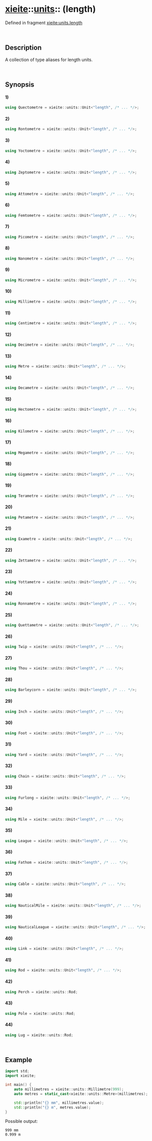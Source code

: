 # [xieite](../../xieite.md)\:\:[units](../../units.md)\:\: \(length\)
Defined in fragment [xieite:units.length](../../../src/units/length.cpp)

&nbsp;

## Description
A collection of type aliases for length units.

&nbsp;

## Synopsis
#### 1)
```cpp
using Quectometre = xieite::units::Unit<"length", /* ... */>;
```
#### 2)
```cpp
using Rontometre = xieite::units::Unit<"length", /* ... */>;
```
#### 3)
```cpp
using Yoctometre = xieite::units::Unit<"length", /* ... */>;
```
#### 4)
```cpp
using Zeptometre = xieite::units::Unit<"length", /* ... */>;
```
#### 5)
```cpp
using Attometre = xieite::units::Unit<"length", /* ... */>;
```
#### 6)
```cpp
using Femtometre = xieite::units::Unit<"length", /* ... */>;
```
#### 7)
```cpp
using Picometre = xieite::units::Unit<"length", /* ... */>;
```
#### 8)
```cpp
using Nanometre = xieite::units::Unit<"length", /* ... */>;
```
#### 9)
```cpp
using Micrometre = xieite::units::Unit<"length", /* ... */>;
```
#### 10)
```cpp
using Millimetre = xieite::units::Unit<"length", /* ... */>;
```
#### 11)
```cpp
using Centimetre = xieite::units::Unit<"length", /* ... */>;
```
#### 12)
```cpp
using Decimetre = xieite::units::Unit<"length", /* ... */>;
```
#### 13)
```cpp
using Metre = xieite::units::Unit<"length", /* ... */>;
```
#### 14)
```cpp
using Decametre = xieite::units::Unit<"length", /* ... */>;
```
#### 15)
```cpp
using Hectometre = xieite::units::Unit<"length", /* ... */>;
```
#### 16)
```cpp
using Kilometre = xieite::units::Unit<"length", /* ... */>;
```
#### 17)
```cpp
using Megametre = xieite::units::Unit<"length", /* ... */>;
```
#### 18)
```cpp
using Gigametre = xieite::units::Unit<"length", /* ... */>;
```
#### 19)
```cpp
using Terametre = xieite::units::Unit<"length", /* ... */>;
```
#### 20)
```cpp
using Petametre = xieite::units::Unit<"length", /* ... */>;
```
#### 21)
```cpp
using Exametre = xieite::units::Unit<"length", /* ... */>;
```
#### 22)
```cpp
using Zettametre = xieite::units::Unit<"length", /* ... */>;
```
#### 23)
```cpp
using Yottametre = xieite::units::Unit<"length", /* ... */>;
```
#### 24)
```cpp
using Ronnametre = xieite::units::Unit<"length", /* ... */>;
```
#### 25)
```cpp
using Quettametre = xieite::units::Unit<"length", /* ... */>;
```
#### 26)
```cpp
using Twip = xieite::units::Unit<"length", /* ... */>;
```
#### 27)
```cpp
using Thou = xieite::units::Unit<"length", /* ... */>;
```
#### 28)
```cpp
using Barleycorn = xieite::units::Unit<"length", /* ... */>;
```
#### 29)
```cpp
using Inch = xieite::units::Unit<"length", /* ... */>;
```
#### 30)
```cpp
using Foot = xieite::units::Unit<"length", /* ... */>;
```
#### 31)
```cpp
using Yard = xieite::units::Unit<"length", /* ... */>;
```
#### 32)
```cpp
using Chain = xieite::units::Unit<"length", /* ... */>;
```
#### 33)
```cpp
using Furlong = xieite::units::Unit<"length", /* ... */>;
```
#### 34)
```cpp
using Mile = xieite::units::Unit<"length", /* ... */>;
```
#### 35)
```cpp
using League = xieite::units::Unit<"length", /* ... */>;
```
#### 36)
```cpp
using Fathom = xieite::units::Unit<"length", /* ... */>;
```
#### 37)
```cpp
using Cable = xieite::units::Unit<"length", /* ... */>;
```
#### 38)
```cpp
using NauticalMile = xieite::units::Unit<"length", /* ... */>;
```
#### 39)
```cpp
using NauticalLeague = xieite::units::Unit<"length", /* ... */>;
```
#### 40)
```cpp
using Link = xieite::units::Unit<"length", /* ... */>;
```
#### 41)
```cpp
using Rod = xieite::units::Unit<"length", /* ... */>;
```
#### 42)
```cpp
using Perch = xieite::units::Rod;
```
#### 43)
```cpp
using Pole = xieite::units::Rod;
```
#### 44)
```cpp
using Lug = xieite::units::Rod;
```

&nbsp;

## Example
```cpp
import std;
import xieite;

int main() {
    auto millimetres = xieite::units::Millimetre(999);
    auto metres = static_cast<xieite::units::Metre>(millimetres);

    std::println("{} mm", millimetres.value);
    std::println("{} m", metres.value);
}
```
Possible output:
```
999 mm
0.999 m
```

